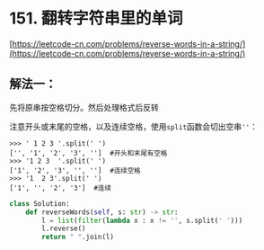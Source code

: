 # 151. 翻转字符串里的单词

[https://leetcode-cn.com/problems/reverse-words-in-a-string/](https://leetcode-cn.com/problems/reverse-words-in-a-string/)

## 解法一：

先将原串按空格切分。然后处理格式后反转

注意开头或末尾的空格，以及连续空格，使用`split`函数会切出空串`''`：

```text
>>> ' 1 2 3 '.split(' ')
['', '1', '2', '3', '']  #开头和末尾有空格
>>> '1 2 3  '.split(' ')
['1', '2', '3', '', '']  #连续空格
>>> '1  2 3'.split(' ')
['1', '', '2', '3']  #连续
```

```python
class Solution:
    def reverseWords(self, s: str) -> str:
        l = list(filter(lambda x : x != '', s.split(' ')))
        l.reverse()
        return " ".join(l)
```

